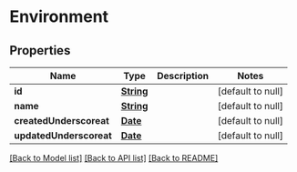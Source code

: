 # Environment
## Properties

Name | Type | Description | Notes
------------ | ------------- | ------------- | -------------
**id** | [**String**](string.md) |  | [default to null]
**name** | [**String**](string.md) |  | [default to null]
**createdUnderscoreat** | [**Date**](DateTime.md) |  | [default to null]
**updatedUnderscoreat** | [**Date**](DateTime.md) |  | [default to null]

[[Back to Model list]](../README.md#documentation-for-models) [[Back to API list]](../README.md#documentation-for-api-endpoints) [[Back to README]](../README.md)

